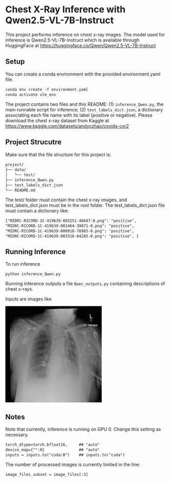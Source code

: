 # Chest X-Ray Inference with Qwen2.5-VL-7B-Instruct

This project performs inference on chest x-ray images. The model used for inference is Qwen2.5-VL-7B-Instruct which is available through HuggingFace at https://huggingface.co/Qwen/Qwen2.5-VL-7B-Instruct

## Setup

You can create a conda environment with the provided environment.yaml file.

```
conda env create -f environment.yaml
conda activate vlm_env
```

The project contains two files and this README: (1) ```inference_Qwen.py```, the main runnable script for inference; (2) ```test_labels_dict.json```, a dictionary associating each file name with its label (positive or negative). Please download the chest x-ray dataset from Kaggle at  https://www.kaggle.com/datasets/andyczhao/covidx-cxr2 

## Project Strucutre

Make sure that the file structure for this project is:

```
project/
├── data/
│   └── test/
├── inference_Qwen.py
├── test_labels_dict.json
└── README.md
```

The test/ folder must contain the chest x-ray images, and test_labels_dict.json must be in the root folder. The test_labels_dict.json file must contain a dictionary like:
```
{"MIDRC-RICORD-1C-419639-003251-46647-0.png": "positive",
"MIDRC-RICORD-1C-419639-001464-39871-0.png": "positive",
"MIDRC-RICORD-1C-419639-000918-78965-0.png": "positive",
"MIDRC-RICORD-1C-419639-003318-64285-0.png": "positive", }
```
## Running Inference 
To run inference 
```
python inference_Qwen.py
```

Running inference outputs a file ```Qwen_outputs.py``` containing descriptions of chest x-rays. 

Inputs are images like 

<img src="assets/example.png" alt="Chest X-ray" width="300" height="300"/>



## Notes
Note that currently, inference is running on GPU 0. Change this setting as necessary.
```
torch_dtype=torch.bfloat16,     ## "auto"
device_map={"":0}               ## "auto"
inputs = inputs.to("cuda:0")    ## inputs.to("cuda")
```

The number of processed images is currently limited in the line:
```
image_files_subset = image_files[:3]
```

